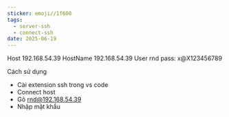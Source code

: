 ```yaml
---
sticker: emoji//1f600
tags:
  - server-ssh
  - connect-ssh
date: 2025-06-19
---
```

Host 192.168.54.39
HostName 192.168.54.39
User rnd
pass: x@X123456789

Cách sử dụng
- Cài extension ssh trong vs code
- Connect host
- Gõ rnd@192.168.54.39
- Nhập mật khẩu